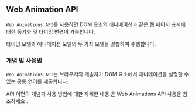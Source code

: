 ## Web Animation API

`Web Animations API`를 사용하면 DOM 요소의 애니메이션과 같은 웹 페이지 표시에 대한 동기화 및 타이밍 변경이 가능합니다.

타이밍 모델과 애니메이션 모델의 두 가지 모델을 결합하여 수행합니다.

### 개념 및 사용법

`Web Animations API`는 브라우저와 개발자가 DOM 요소에서 애니메이션을 설명할 수 있는 공통 언어를 제공합니다.

API 이면의 개념과 사용 방법에 대한 자세한 내용 은 Web Animations API 사용을 참조하세요 .
